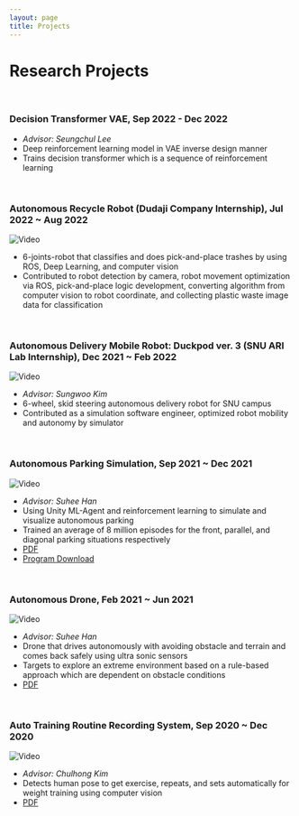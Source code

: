 ```yaml
---
layout: page
title: Projects
---
```



# Research Projects

<br/>

### Decision Transformer VAE, Sep 2022 - Dec 2022
* _Advisor: Seungchul Lee_
* Deep reinforcement learning model in VAE inverse design manner
* Trains decision transformer which is a sequence of reinforcement learning


<br/>


### Autonomous Recycle Robot (Dudaji Company Internship), Jul 2022 ~ Aug 2022
![Video](/assets/video/bmi_pnp.gif)
* 6-joints-robot that classifies and does pick-and-place trashes by using ROS, Deep Learning, and computer vision
* Contributed to robot detection by camera, robot movement optimization via ROS, pick-and-place logic development,
converting algorithm from computer vision to robot coordinate, and collecting plastic waste image data for classification

<br/>

### Autonomous Delivery Mobile Robot: Duckpod ver. 3 (SNU ARI Lab Internship), Dec 2021 ~ Feb 2022
![Video](/assets/video/duckpod_intergrated.gif)
* _Advisor: Sungwoo Kim_
* 6-wheel, skid steering autonomous delivery robot for SNU campus
* Contributed as a simulation software engineer, optimized robot mobility and autonomy by simulator

<br/>

### Autonomous Parking Simulation, Sep 2021 ~ Dec 2021
![Video](/assets\video\AutoPark.gif) 
* _Advisor: Suhee Han_
* Using Unity ML-Agent and reinforcement learning to simulate and visualize autonomous parking
* Trained an average of 8 million episodes for the front, parallel, and diagonal parking situations respectively  
* [PDF](/assets/pdf/Autonomous%20Parking%20Simulation%20Using%20Reinforcement%20Learning.pdf)  
* [Program Download](https://drive.google.com/file/d/1nP-ikZiklXb_1zPpwrG-GXffE2ixzpMr/view?usp=sharing)

<br/>

### Autonomous Drone, Feb 2021 ~ Jun 2021
![Video](/assets\video\autodrone.gif)
* _Advisor: Suhee Han_ 
* Drone that drives autonomously with avoiding obstacle and terrain and comes back safely using ultra sonic sensors
* Targets to explore an extreme environment based on a rule-based approach which are dependent on obstacle conditions
* [PDF](/assets/pdf/Autonomous%20Drone.pdf)

<br/>

### Auto Training Routine Recording System, Sep 2020 ~ Dec 2020
![Video](/assets\video\autorecoder.gif)
* _Advisor: Chulhong Kim_
* Detects human pose to get exercise, repeats, and sets automatically for weight training using computer vision
* [PDF](/assets/pdf/Auto%20Training%20Routine%20Recoding%20System.pdf)

<br/>
